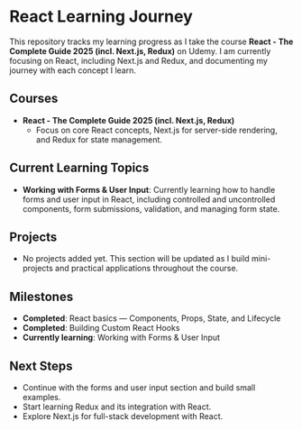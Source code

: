 # React Learning Journey

This repository tracks my learning progress as I take the course **React - The Complete Guide 2025 (incl. Next.js, Redux)** on Udemy. I am currently focusing on React, including Next.js and Redux, and documenting my journey with each concept I learn.

## Courses
- **React - The Complete Guide 2025 (incl. Next.js, Redux)**
  - Focus on core React concepts, Next.js for server-side rendering, and Redux for state management.

## Current Learning Topics
- **Working with Forms & User Input**: Currently learning how to handle forms and user input in React, including controlled and uncontrolled components, form submissions, validation, and managing form state.

## Projects
- No projects added yet. This section will be updated as I build mini-projects and practical applications throughout the course.

## Milestones
- **Completed**: React basics — Components, Props, State, and Lifecycle
- **Completed**: Building Custom React Hooks
- **Currently learning**: Working with Forms & User Input

## Next Steps
- Continue with the forms and user input section and build small examples.
- Start learning Redux and its integration with React.
- Explore Next.js for full-stack development with React.